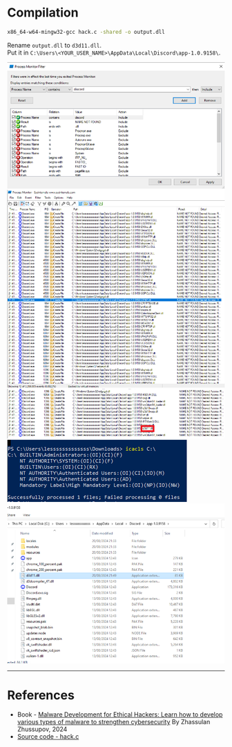 # Compilation

```bash
x86_64-w64-mingw32-gcc hack.c -shared -o output.dll
```
Rename `output.dll` to `d3d11.dll`. <br>
Put it in `C:\Users\<YOUR_USER_NAME>\AppData\Local\Discord\app-1.0.9158\`. <br>

![](./screenshots/01.png)
![](./screenshots/02.png)
![](./screenshots/03.png)
![](./screenshots/04.png)
![](./screenshots/05.png)


---

# References
- Book - [Malware Development for Ethical Hackers: Learn how to develop various types of malware to strengthen cybersecurity](https://www.packtpub.com/en-us/product/malware-development-for-ethical-hackers-9781801810173) By
Zhassulan Zhussupov, 2024
- [Source code - hack.c](https://github.com/PacktPublishing/Malware-Development-for-Ethical-Hackers/blob/main/chapter04/03-dll-hijacking/hack.c)